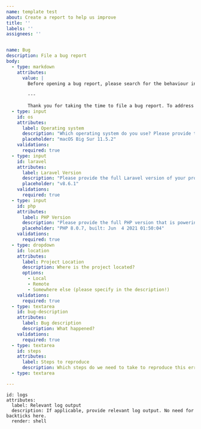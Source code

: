 ```yaml
---
name: template test
about: Create a report to help us improve
title: ''
labels: ''
assignees: ''


name: Bug
description: File a bug report
body:
  - type: markdown
    attributes:
      value: |
        Before opening a bug report, please search for the behaviour in the existing issues. 
        
        ---
        
        Thank you for taking the time to file a bug report. To address this bug as fast as possible, we need some information.
  - type: input
    id: os
    attributes:
      label: Operating system
      description: "Which operating system do you use? Please provide the version as well."
      placeholder: "macOS Big Sur 11.5.2"
    validations:
      required: true  
  - type: input
    id: laravel
    attributes:
      label: Laravel Version
      description: "Please provide the full Laravel version of your project."
      placeholder: "v8.6.1"
    validations:
      required: true
  - type: input
    id: php
    attributes:
      label: PHP Version
      description: "Please provide the full PHP version that is powering Tinkerwell."
      placeholder: "PHP 8.0.7, built: Jun  4 2021 01:50:04"
    validations:
      required: true
  - type: dropdown
    id: location
    attributes:
      label: Project Location
      description: Where is the project located?
      options:
        - Local
        - Remote
        - Somewhere else (please specify in the description!)
    validations:
      required: true
  - type: textarea
    id: bug-description
    attributes:
      label: Bug description
      description: What happened?
    validations:
      required: true
  - type: textarea
    id: steps
    attributes:
      label: Steps to reproduce
      description: Which steps do we need to take to reproduce this error?
  - type: textarea

---
```

    id: logs
    attributes:
      label: Relevant log output
      description: If applicable, provide relevant log output. No need for backticks here.
      render: shell
